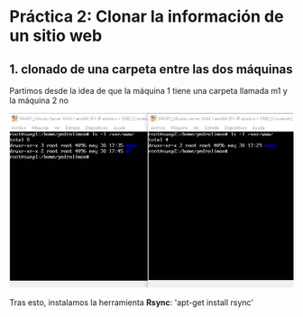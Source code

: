 
# Práctica 2: Clonar la información de un sitio web

## 1. clonado de una carpeta entre las dos máquinas

Partimos desde la idea de que la máquina 1 tiene una carpeta llamada m1 y la máquina 2 no

![img](https://github.com/pedrolimon/SWAP1617/blob/master/Practica2/archivos.png)

Tras esto, instalamos la herramienta **Rsync**: 'apt-get install rsync'
